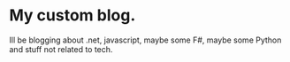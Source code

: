 # My custom blog.

Ill be blogging about .net, javascript, maybe some F#, maybe some Python and stuff not related to tech. 


